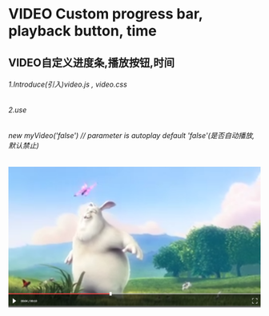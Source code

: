 VIDEO Custom progress bar, playback button, time
===================================
VIDEO自定义进度条,播放按钮,时间
----------------------------
###### 1.Introduce(引入)video.js , video.css <br>
###### 2.use<br>
###### new myVideo('false') // parameter  is autoplay  default 'false'(是否自动播放,默认禁止) <br>
![image](https://github.com/xh747364/videoCustom/blob/master/videoDemo/images/video.png)
